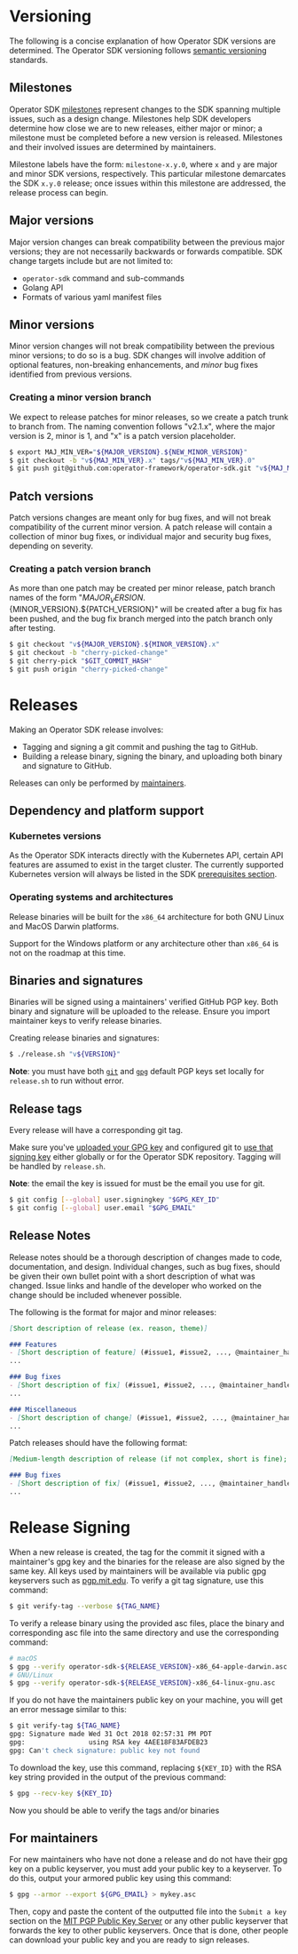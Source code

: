 # Versioning

The following is a concise explanation of how Operator SDK versions are determined. The Operator SDK versioning follows [semantic versioning][link-semver] standards.

## Milestones

Operator SDK [milestones][link-github-milestones] represent changes to the SDK spanning multiple issues, such as a design change. Milestones help SDK developers determine how close we are to new releases, either major or minor; a milestone must be completed before a new version is released. Milestones and their involved issues are determined by maintainers.

Milestone labels have the form: `milestone-x.y.0`, where `x` and `y` are major and minor SDK versions, respectively. This particular milestone demarcates the SDK `x.y.0` release; once issues within this milestone are addressed, the release process can begin.

## Major versions

Major version changes can break compatibility between the previous major versions; they are not necessarily backwards or forwards compatible. SDK change targets include but are not limited to:

- `operator-sdk` command and sub-commands
- Golang API
- Formats of various yaml manifest files

## Minor versions

Minor version changes will not break compatibility between the previous minor versions; to do so is a bug. SDK changes will involve addition of optional features, non-breaking enhancements, and *minor* bug fixes identified from previous versions.

### Creating a minor version branch

We expect to release patches for minor releases, so we create a patch trunk to branch from. The naming convention follows "v2.1.x", where the major version is 2, minor is 1, and "x" is a patch version placeholder.

```bash
$ export MAJ_MIN_VER="${MAJOR_VERSION}.${NEW_MINOR_VERSION}"
$ git checkout -b "v${MAJ_MIN_VER}.x" tags/"v${MAJ_MIN_VER}.0"
$ git push git@github.com:operator-framework/operator-sdk.git "v${MAJ_MIN_VER}.x"
```

## Patch versions

Patch versions changes are meant only for bug fixes, and will not break compatibility of the current minor version. A patch release will contain a collection of minor bug fixes, or individual major and security bug fixes, depending on severity.

### Creating a patch version branch

As more than one patch may be created per minor release, patch branch names of the form "${MAJOR_VERSION}.${MINOR_VERSION}.${PATCH_VERSION}" will be created after a bug fix has been pushed, and the bug fix branch merged into the patch branch only after testing.

```bash
$ git checkout "v${MAJOR_VERSION}.${MINOR_VERSION}.x"
$ git checkout -b "cherry-picked-change"
$ git cherry-pick "$GIT_COMMIT_HASH"
$ git push origin "cherry-picked-change"
```

# Releases

Making an Operator SDK release involves:

- Tagging and signing a git commit and pushing the tag to GitHub.
- Building a release binary, signing the binary, and uploading both binary and signature to GitHub.

Releases can only be performed by [maintainers][doc-maintainers].

## Dependency and platform support

### Kubernetes versions

As the Operator SDK interacts directly with the Kubernetes API, certain API features are assumed to exist in the target cluster. The currently supported Kubernetes version will always be listed in the SDK [prerequisites section][doc-kube-version].

### Operating systems and architectures

Release binaries will be built for the `x86_64` architecture for both GNU Linux and MacOS Darwin platforms.

Support for the Windows platform or any architecture other than `x86_64` is not on the roadmap at this time.

## Binaries and signatures

Binaries will be signed using a maintainers' verified GitHub PGP key. Both binary and signature will be uploaded to the release. Ensure you import maintainer keys to verify release binaries.

Creating release binaries and signatures:

```bash
$ ./release.sh "v${VERSION}"
```

**Note**: you must have both [`git`][doc-git-default-key] and [`gpg`][doc-gpg-default-key] default PGP keys set locally for `release.sh` to run without error.

## Release tags

Every release will have a corresponding git tag.

Make sure you've [uploaded your GPG key][link-github-gpg-key-upload] and configured git to [use that signing key][link-git-config-gpg-key] either globally or for the Operator SDK repository. Tagging will be handled by `release.sh`.

**Note**: the email the key is issued for must be the email you use for git.

```bash
$ git config [--global] user.signingkey "$GPG_KEY_ID"
$ git config [--global] user.email "$GPG_EMAIL"
```

## Release Notes

Release notes should be a thorough description of changes made to code, documentation, and design. Individual changes, such as bug fixes, should be given their own bullet point with a short description of what was changed. Issue links and handle of the developer who worked on the change should be included whenever possible.

The following is the format for major and minor releases:

```Markdown
[Short description of release (ex. reason, theme)]

### Features
- [Short description of feature] (#issue1, #issue2, ..., @maintainer_handle)
...

### Bug fixes
- [Short description of fix] (#issue1, #issue2, ..., @maintainer_handle)
...

### Miscellaneous
- [Short description of change] (#issue1, #issue2, ..., @maintainer_handle)
...
```

Patch releases should have the following format:

```Markdown
[Medium-length description of release (if not complex, short is fine); explanation required]

### Bug fixes
- [Short description of fix] (#issue1, #issue2, ..., @maintainer_handle)
...
```

# Release Signing

When a new release is created, the tag for the commit it signed with a maintainer's gpg key and
the binaries for the release are also signed by the same key. All keys used by maintainers will
be available via public gpg keyservers such as [pgp.mit.edu][mit-keyserver]. To verify a git
tag signature, use this command:

```sh
$ git verify-tag --verbose ${TAG_NAME}
```

To verify a release binary using the provided asc files, place the binary and corresponding asc
file into the same directory and use the corresponding command:

```sh
# macOS
$ gpg --verify operator-sdk-${RELEASE_VERSION}-x86_64-apple-darwin.asc
# GNU/Linux
$ gpg --verify operator-sdk-${RELEASE_VERSION}-x86_64-linux-gnu.asc
```

If you do not have the maintainers public key on your machine, you will get an error message similar
to this:

```sh
$ git verify-tag ${TAG_NAME}
gpg: Signature made Wed 31 Oct 2018 02:57:31 PM PDT
gpg:                using RSA key 4AEE18F83AFDEB23
gpg: Can't check signature: public key not found
```

To download the key, use this command, replacing `${KEY_ID}` with the RSA key string provided in the output
of the previous command:

```sh
$ gpg --recv-key ${KEY_ID}
```

Now you should be able to verify the tags and/or binaries

## For maintainers

For new maintainers who have not done a release and do not have their gpg key on a public
keyserver, you must add your public key to a keyserver. To do this, output your armored
public key using this command:

```sh
$ gpg --armor --export ${GPG_EMAIL} > mykey.asc
```

Then, copy and paste the content of the outputted file into the `Submit a key` section on
the [MIT PGP Public Key Server][mit-keyserver] or any other public keyserver that forwards
the key to other public keyservers. Once that is done, other people can download your public
key and you are ready to sign releases.

[link-semver]:https://semver.org/
[link-github-milestones]: https://help.github.com/articles/about-milestones/
[doc-maintainers]:../MAINTAINERS
[doc-git-default-key]:https://help.github.com/articles/telling-git-about-your-signing-key/
[doc-gpg-default-key]:https://lists.gnupg.org/pipermail/gnupg-users/2001-September/010163.html
[link-github-gpg-key-upload]:https://github.com/settings/keys
[link-git-config-gpg-key]:https://git-scm.com/book/en/v2/Git-Tools-Signing-Your-Work
[doc-kube-version]:https://github.com/operator-framework/operator-sdk#prerequisites
[mit-keyserver]:https://pgp.mit.edu
